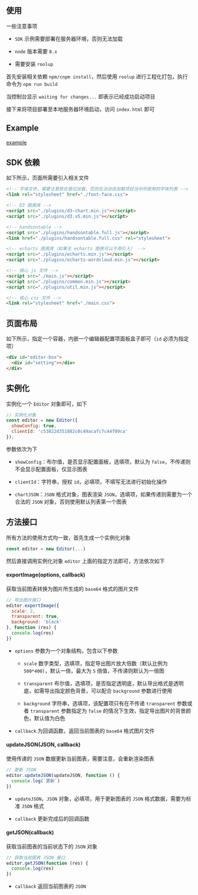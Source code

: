 ## 使用

一些注意事项

* `SDK` 示例需要部署在服务器环境，否则无法加载

* `node` 版本需要 `8.x`

* 需要安装 `roolup`

首先安装相关依赖 `npm/cnpm install`，然后使用 `roolup` 进行工程化打包，执行命令为 `npm run build`

当控制台显示 `waiting for changes...` 即表示已经成功启动项目

接下来将项目部署至本地服务器环境启动，访问 `index.html` 即可

## Example

[example](https://heptaluan.github.io/chartSetting/example/index.html)

## SDK 依赖

如下所示，页面所需要引入相关文件

```html
<!-- 字体文件，需要注意放在首位加载，否则无法动态加载项目当中所使用的字体列表 -->
<link rel="stylesheet" href="./font-face.css">

<!-- D3 图表库 -->
<script src="./plugins/d3-chart.min.js"></script>
<script src="./plugins/d3.v5.min.js"></script>

<!-- handsontable -->
<script src="./plugins/handsontable.full.js"></script>
<link href="./plugins/handsontable.full.css" rel="stylesheet">

<!-- echarts 图表库（如果无 echarts 图表可以不用引入） -->
<script src="./plugins/echarts.min.js"></script>
<script src="./plugins/echarts-wordcloud.min.js"></script>

<!-- 核心 js 文件 -->
<script src="./main.js"></script>
<script src="./plugins/common.min.js"></script>
<script src="./plugins/util.min.js"></script>

<!-- 核心 css 文件 -->
<link rel="stylesheet" href="./main.css">
```

## 页面布局

如下所示，指定一个容器，内嵌一个编辑器配置项面板盒子即可（`id` 必须为指定项）

```html
<div id="editor-box">
  <div id="setting"></div>
</div>
```


## 实例化

实例化一个 `Editor` 对象即可，如下

```js
// 实例化对象
const editor = new Editor({
  showConfig: true,
  clientId: 'c53822d351882c0c49acafc7c44f09ca'
});
```

参数依次为下

* `showConfig`：布尔值，是否显示配置面板，选填项，默认为 `false`，不传递则不会显示配置面板，仅显示图表

* `clientId`：字符串，授权 `id`，必填项，不填写无法进行初始化操作

* `chartJSON`：`JSON` 格式对象，图表渲染 `JSON`，选填项，如果传递则需要为一个合法的 `JSON` 对象，否则使用默认列表第一个图表



## 方法接口

所有方法的使用方式均一致，首先生成一个实例化对象

```js
const editor = new Editor(...)
```

然后直接调用实例化对象 `editor` 上面的指定方法即可，方法依次如下

#### exportImage(options, callback)

获取当前图表转换为图片所生成的 `base64` 格式的图片文件

```js
// 导出图片接口
editor.exportImage({
  scale: 2,
  transparent: true,
  background: 'black'
}, function (res) {
  console.log(res)
})
```

* `options` 参数为一个对象结构，包含以下参数

  * `scale` 数字类型，选填项，指定导出图片放大倍数（默认比例为 `500*400`），默认一倍，最大为 `5` 倍值，不传递则默认为一倍图

  * `transparent` 布尔值，选填项，是否指定透明底，默认导出格式是透明底，如需导出指定颜色背景，可以配合 `background` 参数进行使用

  * `background` 字符串，选填项，该配置项只有在不传递 `transparent` 参数或者 `transparent` 参数指定为 `false` 的情况下生效，指定导出图片的背景颜色，默认值为白色

* `callback` 为回调函数，返回当前图表的 `base64` 格式图片文件
 

#### updateJSON(JSON, callback)

使用传递的 `JSON` 数据更新当前图表，需要注意，会重新渲染图表

```js
// 更新 JSON
editor.updateJSON(updateJSON, function () {
  console.log(`更新`)
})
```

* `updateJSON`，`JSON` 对象，必填项，用于更新图表的 `JSON` 格式数据，需要为标准 `JSON` 格式

* `callback` 更新完成后的回调函数



#### getJSON(callback)

获取当前图表的当前状态下的 `JSON` 对象

```js
// 获取当前图表 JSON 接口
editor.getJSON(function (res) {
  console.log(res)
})
```

* `callback` 返回当前图表的 `JSON`
